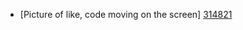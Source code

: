 - [Picture of like, code moving on the screen] [314821](https://user-images.githubusercontent.com/93526175/140787668-0e6706e5-226c-461d-b985-f7e43e5e9127.jpg)
